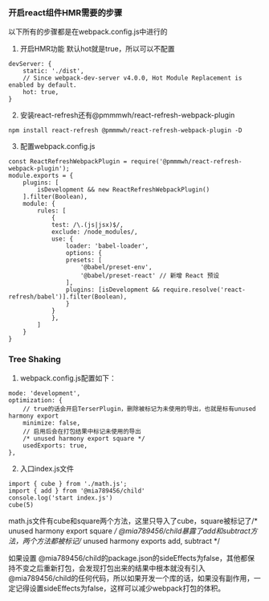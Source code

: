 ### 开启react组件HMR需要的步骤
以下所有的步骤都是在webpack.config.js中进行的
1. 开启HMR功能
默认hot就是true，所以可以不配置
```
devServer: {
    static: './dist',
    // Since webpack-dev-server v4.0.0, Hot Module Replacement is enabled by default.
    hot: true,
}
```
2. 安装react-refresh还有@pmmmwh/react-refresh-webpack-plugin
```
npm install react-refresh @pmmmwh/react-refresh-webpack-plugin -D
```
3. 配置webpack.config.js
```
const ReactRefreshWebpackPlugin = require('@pmmmwh/react-refresh-webpack-plugin');
module.exports = {
    plugins: [
        isDevelopment && new ReactRefreshWebpackPlugin()
    ].filter(Boolean),
    module: {
        rules: [
            {
            test: /\.(js|jsx)$/,
            exclude: /node_modules/,
            use: {
                loader: 'babel-loader',
                options: {
                presets: [
                    '@babel/preset-env',
                    '@babel/preset-react' // 新增 React 预设
                ],
                plugins: [isDevelopment && require.resolve('react-refresh/babel')].filter(Boolean),
                }
            }
            },
        ]
    }
}
```

### Tree Shaking
1. webpack.config.js配置如下：
```
mode: 'development',
optimization: {
    // true的话会开启TerserPlugin，删除被标记为未使用的导出，也就是标有unused harmony export
    minimize: false,
    // 启用后会在打包结果中标记未使用的导出 
    /* unused harmony export square */ 
    usedExports: true,
},
```
2. 入口index.js文件
```
import { cube } from './math.js';
import { add } from '@mia789456/child' 
console.log('start index.js')
cube(5)
```
math.js文件有cube和square两个方法，这里只导入了cube，square被标记了/* unused harmony export square */
@mia789456/child暴露了add和subtract方法，两个方法都被标记/* unused harmony exports add, subtract */

如果设置 @mia789456/child的package.json的sideEffects为false，其他都保持不变之后重新打包，会发现打包出来的结果中根本就没有引入@mia789456/child的任何代码，所以如果开发一个库的话，如果没有副作用，一定记得设置sideEffects为false，这样可以减少webpack打包的体积。